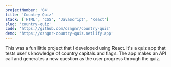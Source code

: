 ```yaml
---
projectNumber: '04'
title: 'Country Quiz'
stack: ['HTML', 'CSS', 'JavaScript', 'React']
slug: 'country-quiz'
code: 'https://github.com/ozngnr/country-quiz'
demo: 'https://ozngnr-country-quiz.netlify.app'
---
```


This was a fun little project that I developed using React. It's a quiz app that tests user's knowledge of country capitals and flags. The app makes an API call and generates a new question as the user progress through the quiz.
